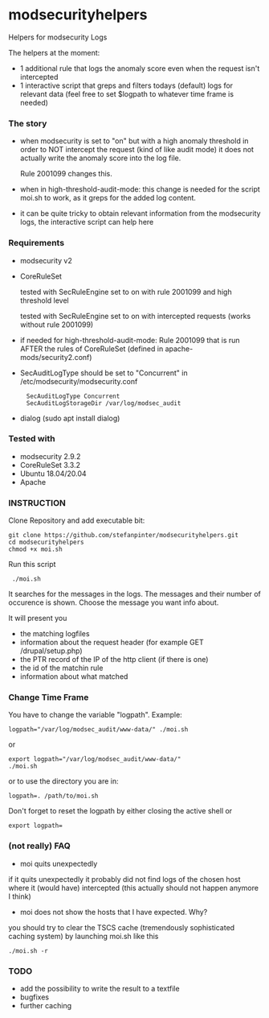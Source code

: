 # modsecurityhelpers
Helpers for modsecurity Logs

The helpers at the moment:
- 1 additional rule that logs the anomaly score even when the request isn't intercepted
- 1 interactive script that greps and filters todays (default) logs for relevant data (feel free to set $logpath to whatever time frame is needed)

### The story ### 
 - when modsecurity is set to "on" but with a high anomaly threshold in order to NOT intercept the request (kind of like audit mode) it does not actually write the anomaly score into the log file.

   Rule 2001099 changes this.
 - when in high-threshold-audit-mode: this change is needed for the script moi.sh to work, as it greps for the added log content.
 - it can be quite tricky to obtain relevant information from the modsecurity logs, the interactive script can help here


### Requirements ###
 - modsecurity v2
 - CoreRuleSet

   tested with SecRuleEngine set to on with rule 2001099 and high threshold level

   tested with SecRuleEngine set to on with intercepted requests (works without rule 2001099)
 - if needed for high-threshold-audit-mode: Rule 2001099 that is run AFTER the rules of CoreRuleSet (defined in apache-mods/security2.conf)
 - SecAuditLogType should be set to "Concurrent" in /etc/modsecurity/modsecurity.conf

```
     SecAuditLogType Concurrent
     SecAuditLogStorageDir /var/log/modsec_audit
```

 - dialog (sudo apt install dialog)

### Tested with  ###
 - modsecurity 2.9.2
 - CoreRuleSet 3.3.2
 - Ubuntu 18.04/20.04
 - Apache


### INSTRUCTION ###

 Clone Repository and add executable bit:
```
git clone https://github.com/stefanpinter/modsecurityhelpers.git
cd modsecurityhelpers
chmod +x moi.sh
```

Run this script
```
 ./moi.sh
```

It searches for the messages in the logs.
The messages and their number of occurence is shown.
Choose the message you want info about.

It will present you 
- the matching logfiles
- information about the request header (for example GET /drupal/setup.php)
- the PTR record of the IP of the http client (if there is one)
- the id of the matchin rule
- information about what matched


### Change Time Frame ###

You have to change the variable "logpath". Example:
```
logpath="/var/log/modsec_audit/www-data/" ./moi.sh
```
or
```
export logpath="/var/log/modsec_audit/www-data/"
./moi.sh
```
or to use the directory you are in:
```
logpath=. /path/to/moi.sh
```
Don't forget to reset the logpath by either closing the active shell or
```
export logpath=
```

### (not really) FAQ ###
- moi quits unexpectedly

if it quits unexpectedly it probably did not find logs of the chosen host where it (would have) intercepted (this actually should not happen anymore I think)

- moi does not show the hosts that I have expected. Why?

you should try to clear the TSCS cache (tremendously sophisticated caching system) by launching moi.sh like this

```
./moi.sh -r
```

### TODO ###

  - add the possibility to write the result to a textfile
  - bugfixes
  - further caching

